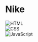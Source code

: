 # Nike
![HTML](https://img.shields.io/badge/HTML-FF5521?style=for-the-badge&logo=html5&logoColor=white)<br/>
![CSS](https://img.shields.io/badge/CSS-2175F5?&style=for-the-badge&logo=css3&logoColor=white)<br/>
![JavaScript](https://img.shields.io/badge/JavaScript-F7DF1E?style=for-the-badge&logo=javascript&logoColor=white)
